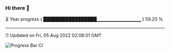 ### Hi there 👋

⏳ Year progress { █████████████████▁▁▁▁▁▁▁▁▁▁▁▁▁ } 59.20 %

---

⏰ Updated on Fri, 05 Aug 2022 02:08:01 GMT

![Progress Bar CI](https://github.com/ZhaoGui/ZhaoGui/workflows/Progress%20Bar%20CI/badge.svg)
